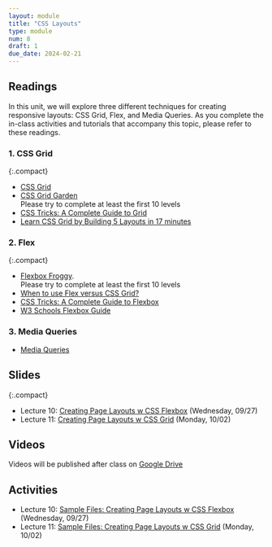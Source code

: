 ```yaml
---
layout: module
title: "CSS Layouts"
type: module
num: 8
draft: 1
due_date: 2024-02-21
---
```


## Readings
In this unit, we will explore three different techniques for creating responsive layouts: CSS Grid, Flex, and Media Queries. As you complete the in-class activities and tutorials that accompany this topic, please refer to these readings.

### 1. CSS Grid

{:.compact}
* [CSS Grid](../css-reference/css-grid/)  
* <a href="https://cssgridgarden.com/" target="_blank">CSS Grid Garden</a> <br>Please try to complete at least the first 10 levels 
* <a href="https://css-tricks.com/snippets/css/complete-guide-grid/" target="_blank">CSS Tricks: A Complete Guide to Grid</a>
* <a href="https://www.freecodecamp.org/news/learn-css-grid-by-building-5-layouts/" target="_blank">Learn CSS Grid by Building 5 Layouts in 17 minutes</a>

### 2. Flex

{:.compact}
* <a href="https://flexboxfroggy.com/" target="_blank">Flexbox Froggy</a>.<br>Please try to complete at least the first 10 levels
* <a href="https://university.webflow.com/lesson/flexbox-vs-grid" target="_blank">When to use Flex versus CSS Grid?</a>      
* <a href="https://css-tricks.com/snippets/css/a-guide-to-flexbox/" target="_blank">CSS Tricks: A Complete Guide to Flexbox</a>
* <a href="https://www.w3schools.com/css/css3_flexbox.asp" target="_blank">W3 Schools Flexbox Guide</a>   


### 3. Media Queries
* [Media Queries](../css-reference/media-queries/) 

## Slides
{:.compact}
* Lecture 10: <a href="https://docs.google.com/presentation/d/16o4ZmWwn3Mjfh2t-af98FUgQ5hbhn8zzzg3sjFHPrQY/edit?usp=sharing" target="_blank">Creating Page Layouts w CSS Flexbox</a> (Wednesday, 09/27)
* Lecture 11: <a href="https://docs.google.com/presentation/d/1pX0PTiYeb4LSZCa1Ao_uolHCxKT4VO5JxFkKLvmZQ-I/edit?usp=sharing" target="_blank">Creating Page Layouts w CSS Grid</a> (Monday, 10/02)


## Videos
Videos will be published after class on <a href="https://drive.google.com/drive/folders/1Ym8GBef1YiuwanRfXkqdD55_EpgE7c4E" target="_blank">Google Drive</a>

## Activities
* Lecture 10: <a href="/spring2024/course-files/lectures/lecture10.zip">Sample Files: Creating Page Layouts w CSS Flexbox</a> (Wednesday, 09/27)
* Lecture 11: <a href="/spring2024/course-files/lectures/lecture11.zip">Sample Files: Creating Page Layouts w CSS Grid</a> (Monday, 10/02)
